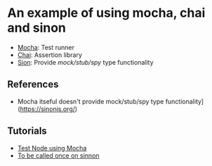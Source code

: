 # An example of using mocha, chai and sinon

- [Mocha](https://mochajs.org/): Test runner
- [Chai](https://www.chaijs.com/): Assertion library
- [Sion](https://sinonjs.org/#get-started): Provide _mock/stub/spy_ type functionality

## References

- Mocha itseful doesn't provide mock/stub/spy type functionality](https://sinonjs.org/)

## Tutorials

- [Test Node using Mocha](https://www.youtube.com/watch?v=Bs68k6xfR3E&t=119s&ab_channel=freeCodeCamp.org)
- [To be called once on sinnon](https://www.youtube.com/watch?v=lvjDDn9cpL4)
